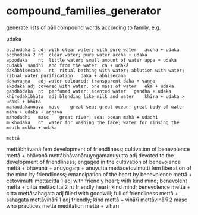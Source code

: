 # compound_families_generator
generate lists of pāli compound words according to family, e.g.

udaka			
~~~~~~~~~~~~~~~~~~~~~~~~~~~~~~~~~~~~~~~~~~~			
acchodaka 1	adj	with clear water; with pure water	accha + udaka
acchodaka 2	nt	clear water; pure water	accha + udaka
appodaka	nt	little water; small amount of water	appa + udaka
cudakā	sandhi	and from the water	ca + udakā
dakābhisecana	nt	ritual bathing with water; ablution with water; ritual water purification	daka + abhisecana
dakavaṇṇa	adj	water-coloured; transparent	daka + vaṇṇa
ekodaka	adj	covered with water; one mass of water	eka + udaka
gandhodaka	nt	perfumed water; scented water	gandha + udaka
khīrodakībhūta	adj	blending like milk and water	khīra + udaka > udakī + bhūta
mahāudakaṇṇava	masc	great sea; great ocean; great body of water	mahā + udaka + aṇṇava
mahodadhi	masc	great river; sea; ocean	mahā + udadhi
mukhodaka	nt	water for washing the face; water for rinsing the mouth	mukha + udaka

mettā			
~~~~~~~~~~~~~~~~~~~~~~~~~~~~~~~~~~~~~~~~~~~			
mettābhāvanā	fem	development of friendliness; cultivation of benevolence	mettā + bhāvanā
mettābhāvanānuyogamanuyutta	adj	devoted to the development of friendliness; engaged in the cultivation of benevolence	mettā + bhāvanā + anuyogaṃ + anuyutta
mettācetovimutti	fem	liberation of the mind by friendliness; emancipation of the heart by benevolence	mettā + cetovimutti
mettacitta 1	adj	with friendly heart; with kind mind; benevolent	metta + citta
mettacitta 2	nt	friendly heart; kind mind; benevolence	metta + citta
mettāsahagata	adj	filled with goodwill; full of friendliness	mettā + sahagata
mettāvihārī 1	adj	friendly; kind	mettā + vihārī
mettāvihārī 2	masc	who practices mettā meditation	mettā + vihārī

